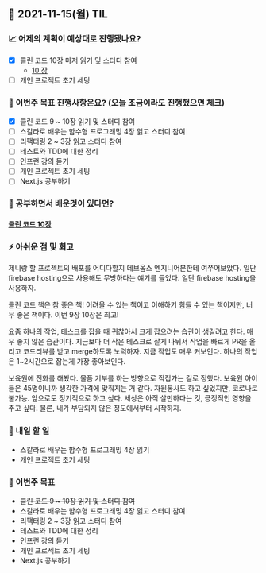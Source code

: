 ## 📆 2021-11-15(월) TIL

### 📈 어제의 계획이 예상대로 진행됐나요?
- [x] 클린 코드 10장 마저 읽기 및 스터디 참여
  - [10 장](https://github.com/saseungmin/reading_books_record_repository/pull/186)
- [ ] 개인 프로젝트 초기 세팅

### 🦄 이번주 목표 진행사항은요? (오늘 조금이라도 진행했으면 체크)
- [x] 클린 코드 9 ~ 10장 읽기 및 스터디 참여
- [ ] 스칼라로 배우는 함수형 프로그래밍 4장 읽고 스터디 참여
- [ ] 리팩터링 2 ~ 3장 읽고 스터디 참여
- [ ] 테스트와 TDD에 대한 정리
- [ ] 인프런 강의 듣기
- [ ] 개인 프로젝트 초기 세팅
- [ ] Next.js 공부하기

### 🤔 공부하면서 배운것이 있다면?

#### [클린 코드 10장](https://saseungmin.github.io/reading_books_record_repository/docs/clean/clean-code/chapter-10)

### ⚡ 아쉬운 점 및 회고
제니랑 할 프로젝트의 배포를 어디다할지 데브옵스 엔지니어분한테 여쭈어보았다. 일단 firebase hosting으로 사용해도 무방하다는 얘기를 들었다. 일단 firebase hosting을 사용하자.   

클린 코드 책은 참 좋은 책! 어려울 수 있는 책이고 이해하기 힘들 수 있는 책이지만, 너무 좋은 책이다. 이번 9장 10장은 최고!   

요즘 하나의 작업, 테스크를 잡을 때 귀찮아서 크게 잡으려는 습관이 생길려고 한다. 매우 좋지 않은 습관이다. 지금보다 더 작은 테스크로 잘게 나눠서 작업을 빠르게 PR을 올리고 코드리뷰를 받고 merge하도록 노력하자. 지금 작업도 매우 커보인다. 하나의 작업은 1~2시간으로 잡는게 가장 좋아보인다.   

보육원에 전화를 해봤다. 물픔 기부를 하는 방향으로 직접가는 걸로 정했다. 보육원 아이들은 45명이니까 생각한 가격에 맞춰지는 거 같다. 자원봉사도 하고 싶었지만, 코로나로 불가능. 앞으로도 정기적으로 하고 싶다. 세상은 아직 살만하다는 것, 긍정적인 영향을 주고 싶다. 물론, 내가 부담되지 않은 정도에서부터 시작하자.   

### 🚀 내일 할 일
- 스칼라로 배우는 함수형 프로그래밍 4장 읽기
- 개인 프로젝트 초기 세팅

### 🎯 이번주 목표
- ~~클린 코드 9 ~ 10장 읽기 및 스터디 참여~~
- 스칼라로 배우는 함수형 프로그래밍 4장 읽고 스터디 참여
- 리팩터링 2 ~ 3장 읽고 스터디 참여
- 테스트와 TDD에 대한 정리
- 인프런 강의 듣기
- 개인 프로젝트 초기 세팅
- Next.js 공부하기
